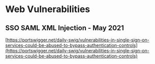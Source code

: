 # Web Vulnerabilities

## SSO SAML XML Injection - May 2021

[https://portswigger.net/daily-swig/vulnerabilities-in-single-sign-on-services-could-be-abused-to-bypass-authentication-controls](https://portswigger.net/daily-swig/vulnerabilities-in-single-sign-on-services-could-be-abused-to-bypass-authentication-controls)